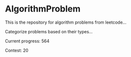# AlgorithmProblem
This is the repository for algorithm problems from leetcode...

Categorize problems based on their types...


Current progress: 564

Contest: 20
